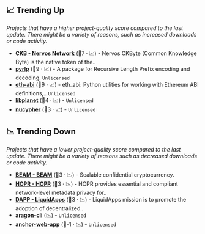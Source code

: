 ## 📈 Trending Up

_Projects that have a higher project-quality score compared to the last update. There might be a variety of reasons, such as increased downloads or code activity._

- <b><a href="https://github.com/nervosnetwork">CKB - Nervos Network</a></b> (🥇7 · 📈) - Nervos CKByte (Common Knowledge Byte) is the native token of the..
- <b><a href="{}">pyrlp</a></b> (🥇9 · 📈) - A package for Recursive Length Prefix encoding and decoding. <code>Unlicensed</code>
- <b><a href="{}">eth-abi</a></b> (🥇9 · 📈) - eth_abi: Python utilities for working with Ethereum ABI definitions,.. <code>Unlicensed</code>
- <b><a href="{}">libplanet</a></b> (🥈4 · 📈) -  <code>Unlicensed</code>
- <b><a href="{}">nucypher</a></b> (🥈3 · 📈) -  <code>Unlicensed</code>

## 📉 Trending Down

_Projects that have a lower project-quality score compared to the last update. There might be a variety of reasons such as decreased downloads or code activity._

- <b><a href="https://github.com/BeamMW">BEAM - BEAM</a></b> (🥈3 · 📉) - Scalable confidential cryptocurrency.
- <b><a href="https://github.com/hoprnet">HOPR - HOPR</a></b> (🥈3 · 📉) - HOPR provides essential and compliant network-level metadata privacy for.. <code><img src="https://git.io/J9cO9" style="display:inline;" width="13" height="13"></code>
- <b><a href="https://github.com/liquidapps-io">DAPP - LiquidApps</a></b> (🥈3 · 📉) - LiquidApps mission is to promote the adoption of decentralized..
- <b><a href="{}">aragon-cli</a></b> (📉) -  <code>Unlicensed</code>
- <b><a href="{}">anchor-web-app</a></b> (🥉-1 · 📉) -  <code>Unlicensed</code>


